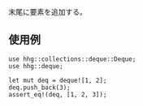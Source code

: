 末尾に要素を追加する。

## 使用例

```
use hhg::collections::deque::Deque;
use hhg::deque;

let mut deq = deque![1, 2];
deq.push_back(3);
assert_eq!(deq, [1, 2, 3]);
```
